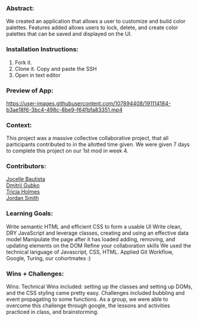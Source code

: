 ### Abstract:
[//]: <> (Briefly describe what you built and its features. What problem is the app solving? How does this application solve that problem?)
We created an application that allows a user to customize and build color palettes.
Features added allows users to lock, delete, and create color palettes that can be saved and displayed on the UI.

### Installation Instructions:
[//]: <> (What steps does a person have to take to get your app cloned down and running?)
1. Fork it.
2. Clone it. Copy and paste the SSH
3. Open in text editor

### Preview of App:
[//]: <> (Provide ONE gif or screenshot of your application - choose the "coolest" piece of functionality to show off.)



https://user-images.githubusercontent.com/107894408/191114184-b3ae18f6-3bc4-498c-8be9-f64fbfa83351.mp4



### Context:
[//]: <> (Give some context for the project here. How long did you have to work on it? How far into the Turing program are you?)
This project was a massive collective collaborative project, that all participants contributed to in the allotted time given. We were given 7 days to complete this project on our 1st mod in week 4.

### Contributors:
[//]: <> (Who worked on this application? Link to their GitHubs.)

[Jocelle Bautista](https://github.com/baut-jc)<br>
[Dmitrii Gubko](https://github.com/dgubko)<br>
[Tricia Holmes](https://github.com/tricia-holmes)<br>
[Jordan Smith](https://github.com/jaysmith2022)<br>

### Learning Goals:
[//]: <> (What were the learning goals of this project? What tech did you work with?)
Write semantic HTML and efficient CSS to form a usable UI
Write clean, DRY JavaScript and leverage classes, creating and using an effective data model
Manipulate the page after it has loaded adding, removing, and updating elements on the DOM
Refine your collaboration skills
We used the technical language of Javascript, CSS, HTML.
Applied Git Workflow, Google, Turing, our cohortmates :)

### Wins + Challenges:
[//]: <> (What are 2-3 wins you have from this project? What were some challenges you faced - and how did you get over them?)
Wins:
Technical Wins included: setting up the classes and setting up DOMs, and the CSS styling came pretty easy.
Challenges included bubbling and event propagating to some functions.
As a group, we were able to overcome this challenge through google, the lessons and activities practiced in class, and brainstorming.
